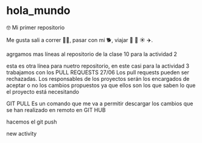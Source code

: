 # hola_mundo
🤓
Mi primer repositorio

Me gusta sali a correr 🏃‍♀️, pasar con mi 🐕, viajar 🚗 🌊 ☀️ ✈️.

agrgamos mas líneas al repositorio de la clase 10 para la actividad 2

esta es otra línea para nuetro repositorio, en este casi para la actividad 3
trabajamos con los PULL REQUESTS 27/06
Los pull requests pueden ser rechazadas. Los responsables de los 
proyectos serán los encargados de aceptar o no los cambios propuestos 
ya que ellos son los que saben lo que el proyecto está necesitando

GIT PULL
Es un comando que me va a permitir descargar los 
cambios que se han realizado en remoto en GIT 
HUB

hacemos el git push

new activity
